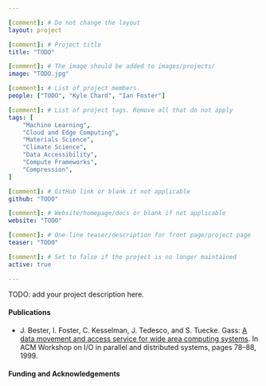 ```yaml
---

[comment]: # Do not change the layout
layout: project

[comment]: # Project title
title: "TODO"

[comment]: # The image should be added to images/projects/
image: "TODO.jpg"

[comment]: # List of project members.
people: ["TODO", "Kyle Chard", "Ian Foster"]

[comment]: # List of project tags. Remove all that do not apply
tags: [
    "Machine Learning",
    "Cloud and Edge Computing",
    "Materials Science",
    "Climate Science",
    "Data Accessibility",
    "Compute Frameworks",
    "Compression",
]

[comment]: # GitHub link or blank if not applicable
github: "TODO"

[comment]: # Website/homepage/docs or blank if not applicable
website: "TODO"

[comment]: # One-line teaser/description for front page/project page
teaser: "TODO"

[comment]: # Set to false if the project is no longer maintained
active: true

---
```


<!--
Add your project description below according to these guidelines.

 - Use Markdown syntax everywhere, not HTML!
 - Use active voice ("we")
 - Limit the intro paragraph to 3 sentences or less.
 - Keep the overall length under 3 paragraphs.
 - Bullet points are helpful for quickly understanding key points.
 - Add figures and additional links if relevant.

An example first paragraph:

 1. Sentence giving overall context, hinting at the problem we solve.
      "Most humans don't like to read long paragraphs and writing short
      ones takes thought."
 2. An explanation of how we fix it.
      "We made a simple template that you can follow for how to write one."
 3. A statement of impact.
      "Any Globus Labs member need only edit this template to make their
      science more accessible."
-->

TODO: add your project description here.

#### Publications
<!-- List the full citations for each paper here with links to where to find it. -->
- J. Bester, I. Foster, C. Kesselman, J. Tedesco, and S. Tuecke. Gass: [A data movement and access service for wide area computing systems](https://dl.acm.org/doi/pdf/10.1145/301816.301839). In ACM Workshop on I/O in parallel and distributed systems, pages 78–88, 1999.

#### Funding and Acknowledgements
<!-- List any funding sources or other acknowledgements here otherwise remove -->
